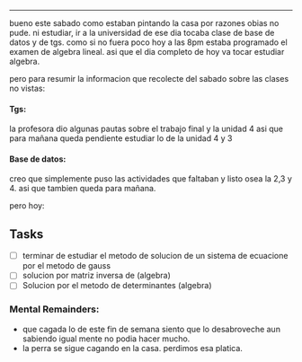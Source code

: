 --- 

bueno este sabado como estaban pintando la casa por razones obias no pude. ni estudiar, ir a la universidad de ese dia tocaba clase de base de datos y de tgs. como si no fuera poco hoy a las 8pm estaba programado el examen de algebra lineal. asi que el dia completo de hoy va tocar estudiar algebra.

pero para resumir la informacion que recolecte del sabado sobre las clases no vistas:

#### Tgs:
la profesora dio algunas pautas sobre el trabajo final y la unidad 4 asi que para mañana queda pendiente estudiar lo de la unidad 4 y 3

#### Base de datos:
creo que simplemente puso las actividades que faltaban y listo osea la 2,3 y 4. asi que tambien queda para mañana.

pero hoy:

## Tasks

- [ ] terminar de estudiar el metodo de solucion de un sistema de ecuacione por el metodo de gauss
- [ ] solucion por matriz inversa de (algebra)
- [ ] Solucion por el metodo de determinantes (algebra)

### Mental Remainders:

- que cagada lo de este fin de semana siento que lo desabroveche aun sabiendo igual mente no podia hacer mucho.
- la perra se sigue cagando en la casa. perdimos esa platica.
